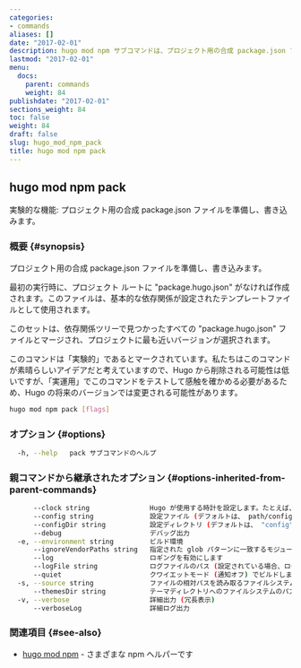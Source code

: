 ```yaml
---
categories:
- commands
aliases: []
date: "2017-02-01"
description: hugo mod npm サブコマンドは、プロジェクト用の合成 package.json ファイルを準備し、書き込みます。
lastmod: "2017-02-01"
menu:
  docs:
    parent: commands
    weight: 84
publishdate: "2017-02-01"
sections_weight: 84
toc: false
weight: 84
draft: false
slug: hugo_mod_npm_pack
title: hugo mod npm pack
---
```

## hugo mod npm pack

実験的な機能: プロジェクト用の合成 package.json ファイルを準備し、書き込みます。

### 概要 {#synopsis}

プロジェクト用の合成 package.json ファイルを準備し、書き込みます。

最初の実行時に、プロジェクト ルートに "package.hugo.json" がなければ作成されます。このファイルは、基本的な依存関係が設定されたテンプレートファイルとして使用されます。 

このセットは、依存関係ツリーで見つかったすべての "package.hugo.json" ファイルとマージされ、プロジェクトに最も近いバージョンが選択されます。

このコマンドは「実験的」であるとマークされています。私たちはこのコマンドが素晴らしいアイデアだと考えていますので、Hugo から削除される可能性は低いですが、「実運用」でこのコマンドをテストして感触を確かめる必要があるため、Hugo の将来のバージョンでは変更される可能性があります。


```bash
hugo mod npm pack [flags]
```

### オプション {#options}

```bash
  -h, --help   pack サブコマンドのヘルプ
```

### 親コマンドから継承されたオプション {#options-inherited-from-parent-commands}

```bash
      --clock string               Hugo が使用する時計を設定します。たとえば、 --clock 2021-11-06T22:30:00.00+09:00
      --config string              設定ファイル (デフォルトは、 path/config.yaml|json|toml)
      --configDir string           設定ディレクトリ (デフォルトは、 "config")
      --debug                      デバッグ出力
  -e, --environment string         ビルド環境
      --ignoreVendorPaths string   指定された glob パターンに一致するモジュールパスの _vendor を無視します
      --log                        ロギングを有効にします
      --logFile string             ログファイルのパス (設定されている場合、ログが自動的に有効になります)
      --quiet                      クワイエットモード (通知オフ) でビルドします
  -s, --source string              ファイルの相対パスを読み取るファイルシステムのパス
      --themesDir string           テーマディレクトリへのファイルシステムのパス
  -v, --verbose                    詳細出力 (冗長表示)
      --verboseLog                 詳細ログ出力
```

### 関連項目 {#see-also}

* [hugo mod npm](/commands/hugo_mod_npm/)	 - さまざまな npm ヘルパーです

